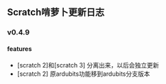 ## Scratch啃萝卜更新日志

### v0.4.9

#### features

- [scratch 2]和[scratch 3] 分离出来，以后会独立更新
- [scratch 2] 原ardubits功能移到ardubits分支版本
